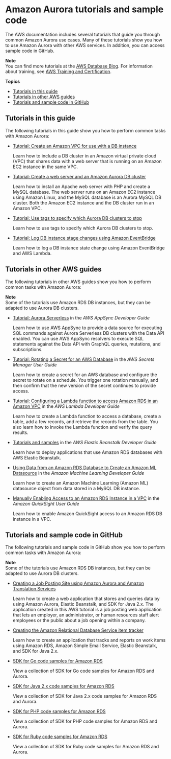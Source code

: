 # Amazon Aurora tutorials and sample code<a name="CHAP_Tutorials"></a>

The AWS documentation includes several tutorials that guide you through common Amazon Aurora use cases\. Many of these tutorials show you how to use Amazon Aurora with other AWS services\. In addition, you can access sample code in GitHub\. 

**Note**  
You can find more tutorials at the [AWS Database Blog](http://aws.amazon.com/blogs/database/)\. For information about training, see [AWS Training and Certification](https://www.aws.training/)\.

**Topics**
+ [Tutorials in this guide](#CHAP_Tutorials.ThisGuide)
+ [Tutorials in other AWS guides](#CHAP_Tutorials.OtherGuides)
+ [Tutorials and sample code in GitHub](#CHAP_Tutorials.GitHub)

## Tutorials in this guide<a name="CHAP_Tutorials.ThisGuide"></a>

The following tutorials in this guide show you how to perform common tasks with Amazon Aurora:
+ [Tutorial: Create an Amazon VPC for use with a DB instance](CHAP_Tutorials.WebServerDB.CreateVPC.md)

  Learn how to include a DB cluster in an Amazon virtual private cloud \(VPC\) that shares data with a web server that is running on an Amazon EC2 instance in the same VPC\.
+ [Tutorial: Create a web server and an Amazon Aurora DB cluster](TUT_WebAppWithRDS.md)

  Learn how to install an Apache web server with PHP and create a MySQL database\. The web server runs on an Amazon EC2 instance using Amazon Linux, and the MySQL database is an Aurora MySQL DB cluster\. Both the Amazon EC2 instance and the DB cluster run in an Amazon VPC\.
+ [Tutorial: Use tags to specify which Aurora DB clusters to stop](USER_Tagging.md#Tagging.Aurora.Autostop)

  Learn how to use tags to specify which Aurora DB clusters to stop\.
+ [Tutorial: Log DB instance stage changes using Amazon EventBridge](rds-cloud-watch-events.md#log-rds-instance-state)

  Learn how to log a DB instance state change using Amazon EventBridge and AWS Lambda\.

## Tutorials in other AWS guides<a name="CHAP_Tutorials.OtherGuides"></a>

The following tutorials in other AWS guides show you how to perform common tasks with Amazon Aurora:

**Note**  
Some of the tutorials use Amazon RDS DB instances, but they can be adapted to use Aurora DB clusters\.
+ [ Tutorial: Aurora Serverless](https://docs.aws.amazon.com/appsync/latest/devguide/tutorial-rds-resolvers.html) in the *AWS AppSync Developer Guide*

  Learn how to use AWS AppSync to provide a data source for executing SQL commands against Aurora Serverless DB clusters with the Data API enabled\. You can use AWS AppSync resolvers to execute SQL statements against the Data API with GraphQL queries, mutations, and subscriptions\.
+ [ Tutorial: Rotating a Secret for an AWS Database](https://docs.aws.amazon.com/secretsmanager/latest/userguide/tutorials_db-rotate.html) in the *AWS Secrets Manager User Guide*

  Learn how to create a secret for an AWS database and configure the secret to rotate on a schedule\. You trigger one rotation manually, and then confirm that the new version of the secret continues to provide access\.
+ [ Tutorial: Configuring a Lambda function to access Amazon RDS in an Amazon VPC](https://docs.aws.amazon.com/lambda/latest/dg/services-rds-tutorial.html) in the *AWS Lambda Developer Guide*

  Learn how to create a Lambda function to access a database, create a table, add a few records, and retrieve the records from the table\. You also learn how to invoke the Lambda function and verify the query results\.
+ [ Tutorials and samples](https://docs.aws.amazon.com/elasticbeanstalk/latest/dg/tutorials.html) in the *AWS Elastic Beanstalk Developer Guide*

  Learn how to deploy applications that use Amazon RDS databases with AWS Elastic Beanstalk\.
+ [ Using Data from an Amazon RDS Database to Create an Amazon ML Datasource](https://docs.aws.amazon.com/machine-learning/latest/dg/using-amazon-rds-with-amazon-ml.html) in the *Amazon Machine Learning Developer Guide*

  Learn how to create an Amazon Machine Learning \(Amazon ML\) datasource object from data stored in a MySQL DB instance\.
+ [ Manually Enabling Access to an Amazon RDS Instance in a VPC](https://docs.aws.amazon.com/quicksight/latest/user/rds-vpc-access.html) in the *Amazon QuickSight User Guide*

  Learn how to enable Amazon QuickSight access to an Amazon RDS DB instance in a VPC\.

## Tutorials and sample code in GitHub<a name="CHAP_Tutorials.GitHub"></a>

The following tutorials and sample code in GitHub show you how to perform common tasks with Amazon Aurora:

**Note**  
Some of the tutorials use Amazon RDS DB instances, but they can be adapted to use Aurora DB clusters\.
+ [ Creating a Job Posting Site using Amazon Aurora and Amazon Translation Services](https://github.com/awsdocs/aws-doc-sdk-examples/tree/main/javav2/usecases/Creating_amazon_aurora_app)

  Learn how to create a web application that stores and queries data by using Amazon Aurora, Elastic Beanstalk, and SDK for Java 2\.x\. The application created in this AWS tutorial is a job posting web application that lets an employer, an administrator, or human resources staff alert employees or the public about a job opening within a company\.
+ [ Creating the Amazon Relational Database Service item tracker](https://github.com/awsdocs/aws-doc-sdk-examples/tree/main/javav2/usecases/Creating_rds_item_tracker)

  Learn how to create an application that tracks and reports on work items using Amazon RDS, Amazon Simple Email Service, Elastic Beanstalk, and SDK for Java 2\.x\.
+ [ SDK for Go code samples for Amazon RDS](https://github.com/awsdocs/aws-doc-sdk-examples/tree/main/go/rds)

  View a collection of SDK for Go code samples for Amazon RDS and Aurora\.
+ [ SDK for Java 2\.x code samples for Amazon RDS](https://github.com/awsdocs/aws-doc-sdk-examples/tree/main/javav2/example_code/rds/src/main/java/com/example/rds)

  View a collection of SDK for Java 2\.x code samples for Amazon RDS and Aurora\.
+ [ SDK for PHP code samples for Amazon RDS](https://github.com/awsdocs/aws-doc-sdk-examples/tree/main/php/example_code/rds)

  View a collection of SDK for PHP code samples for Amazon RDS and Aurora\.
+ [ SDK for Ruby code samples for Amazon RDS](https://github.com/awsdocs/aws-doc-sdk-examples/tree/main/ruby/example_code/rds)

  View a collection of SDK for Ruby code samples for Amazon RDS and Aurora\.